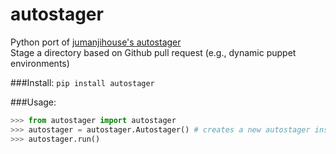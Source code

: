 # autostager
Python port of [jumanjihouse's autostager](https://www.github.com/jumanjihouse/autostager)  
Stage a directory based on Github pull request (e.g., dynamic puppet environments)

###Install:
`pip install autostager`

###Usage:
```python
>>> from autostager import autostager
>>> autostager = autostager.Autostager() # creates a new autostager instance
>>> autostager.run()
```



